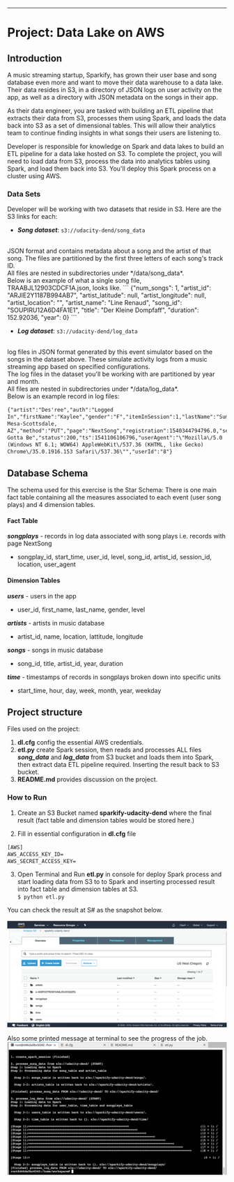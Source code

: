 ---
# Project: Data Lake on AWS

## Introduction

A music streaming startup, Sparkify, has grown their user base and song database even more and want to move their data warehouse to a data lake. Their data resides in S3, in a directory of JSON logs on user activity on the app, as well as a directory with JSON metadata on the songs in their app.

As their data engineer, you are tasked with building an ETL pipeline that extracts their data from S3, processes them using Spark, and loads the data back into S3 as a set of dimensional tables. This will allow their analytics team to continue finding insights in what songs their users are listening to.

Developer is responsible for knowledge on Spark and data lakes to build an ETL pipeline for a data lake hosted on S3. To complete the project, you will need to load data from S3, process the data into analytics tables using Spark, and load them back into S3. You'll deploy this Spark process on a cluster using AWS.

### Data Sets
Developer will be working with two datasets that reside in S3. Here are the S3 links for each:


- **<em>Song dataset</em>**: `s3://udacity-dend/song_data`
<br>
JSON format and contains metadata about a song and the artist of that song. The files are partitioned by the first three letters of each song's track ID.<br>All files are nested in subdirectories under */data/song_data*.<br>Below is an example of what a single song file, TRAABJL12903CDCF1A.json, looks like.
```
{"num_songs": 1, "artist_id": "ARJIE2Y1187B994AB7", "artist_latitude": null, "artist_longitude": null, "artist_location": "", "artist_name": "Line Renaud", "song_id": "SOUPIRU12A6D4FA1E1", "title": "Der Kleine Dompfaff", "duration": 152.92036, "year": 0}
```

- **<em>Log dataset</em>**: `s3://udacity-dend/log_data`
<br>
log files in JSON format generated by this event simulator based on the songs in the dataset above. These simulate activity logs from a music streaming app based on specified configurations.<br>The log files in the dataset you'll be working with are partitioned by year and month.<br>All files are nested in subdirectories under */data/log_data*. <br>Below is an example record in log files:

```
{"artist":"Des'ree","auth":"Logged In","firstName":"Kaylee","gender":"F","itemInSession":1,"lastName":"Summers","length":246.30812,"level":"free","location":"Phoenix-Mesa-Scottsdale, AZ","method":"PUT","page":"NextSong","registration":1540344794796.0,"sessionId":139,"song":"You Gotta Be","status":200,"ts":1541106106796,"userAgent":"\"Mozilla\/5.0 (Windows NT 6.1; WOW64) AppleWebKit\/537.36 (KHTML, like Gecko) Chrome\/35.0.1916.153 Safari\/537.36\"","userId":"8"}
```

## Database Schema
The schema used for this exercise is the Star Schema:
There is one main fact table containing all the measures associated to each event (user song plays) and 4 dimension tables.


#### Fact Table
**<em>songplays</em>** - records in log data associated with song plays i.e. records with page NextSong
- songplay_id, start_time, user_id, level, song_id, artist_id, session_id, location, user_agent

#### Dimension Tables
**<em>users</em>** - users in the app
- user_id, first_name, last_name, gender, level

**<em>artists</em>** - artists in music database
- artist_id, name, location, lattitude, longitude

**<em>songs</em>** - songs in music database
- song_id, title, artist_id, year, duration

**<em>time</em>** - timestamps of records in songplays broken down into specific units
- start_time, hour, day, week, month, year, weekday

## Project structure

Files used on the project:
1. **dl.cfg** config the essential AWS credentials.
2. **etl.py** create Spark session, then reads and processes ALL files <em>**song_data**</em> and <em>**log_data**</em> from S3 bucket and loads them into Spark, then extract data ETL pipeline required. Inserting the result back to S3 bucket.
3. **README.md** provides discussion on the project.


### How to Run

1. Create an S3 Bucket named **sparkify-udacity-dend** where the final result (fact table and dimension tables would be stored here.)


2. Fill in essential configuration in **dl.cfg** file
```
[AWS]
AWS_ACCESS_KEY_ID=
AWS_SECRET_ACCESS_KEY=

```

3. Open Terminal and Run **etl.py** in console for deploy Spark process and start loading data from S3 to to Spark and inserting processed result into fact table and dimension tables at S3.<br>
  `$ python etl.py`

  You can check the result at S# as the snapshot below.
  <br><br>
  ![DER](https://raw.githubusercontent.com/TingHuanClay/Udacity_DataEngineeringNanoDegree/master/Data_Lakes_with_Spark/Project4_Data_Lakes_with_Spark/Result-Snapshot-S3.png)

  Also some printed message at terminal to see the progress of the job.
  ![DER](https://raw.githubusercontent.com/TingHuanClay/Udacity_DataEngineeringNanoDegree/master/Data_Lakes_with_Spark/Project4_Data_Lakes_with_Spark/Result-Snapshot-console.png)
